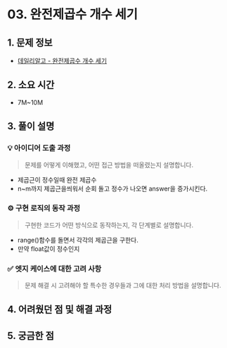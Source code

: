 # 03. 완전제곱수 개수 세기

## 1. 문제 정보
- [데일리알고 - 완전제곱수 개수 세기](https://dailyalgo.kr/problems/159)

## 2. 소요 시간
- 7M~10M

## 3. 풀이 설명
### 💡 아이디어 도출 과정
> 문제를 어떻게 이해했고, 어떤 접근 방법을 떠올렸는지 설명합니다.
- 제곱근이 정수일때 완전 제곱수
- n~m까지 제곱근을씌워서 순회 돌고 정수가 나오면 answer을 증가시킨다.
### ⚙️ 구현 로직의 동작 과정
> 구현한 코드가 어떤 방식으로 동작하는지, 각 단계별로 설명합니다.
- range()함수를 돌면서 각각의 제곱근을 구한다.
- 만약 float값이 정수인지 

### ✅ 엣지 케이스에 대한 고려 사항
> 문제 해결 시 고려해야 할 특수한 경우들과 그에 대한 처리 방법을 설명합니다.


## 4. 어려웠던 점 및 해결 과정

## 5. 궁금한 점
